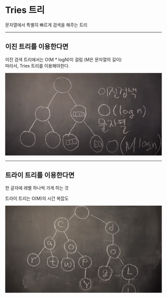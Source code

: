 # Tries 트리

문자열에서 특별히 빠르게 검색을 해주는 트리  

---

## 이진 트리를 이용한다면

이진 검색 트리에서는 O(M * logN)이 걸림 (M은 문자열의 길이)  
따라서, Tries 트리를 이용해야한다.  

![](img/binary_tree.png)  

---

## 트라이 트리를 이용한다면

한 글자에 레벨 하나씩 가게 하는 것  

트라이 트리는 O(M)의 시간 복잡도  

![](img/tries_tree.png)

